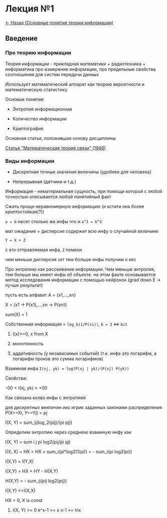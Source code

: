 # Лекция №1

[<- Назад (Основные понятия теории информации)](https://github.com/boorlakov/zettelkasten/blob/main/university/cryptography%20%26%20informatics/README.md)

## Введение

### Про теорию информации

Теория информации - прикладная математики + радиотехника + информатика про измерение информации, про предельные свойства соотношения для систем передачи данных

Использует математический аппарат как теорию вероятности и математическую статистику

Основые понятия:

- Энтропия информационная

- Количество информации

- Криптография

Основная статья, положившая основу дисциплины

[Статья "Математическая теория связи" (1948)](http://shannon.usu.edu.ru/Shannon/shannon1948/)

### Виды информации

- Дискретная точные значения величины (удобнее для человека)

- Непрерывная (датчики и т.д.)

Информация - нематериальная сущность, при помощи которой с любой точностью описывается любой понятийный факт

Сжать проще неравномерную информацию (и кстати она более криптостойкая(?))

`a = b` несет столько же инфы что и `a^3 = b^3`

мат ожидание + дисперсия содержит всю инфу о случайной величине

`Y = X + Z`

`X` это отправляемая инфа,
`Z` помехи

чем меньше дисперсия зэт тем больше инфы получим о икс

Про энтропию как рассеивание информации. Чем меньше энтропия, тем больше мы имеет инфы об объекте. на этом факте основывается метод исследования информации с помощью нейронок (grad down E -> лучше результат)

пусть есть алфавит A = {x1,...,xn}

X = (x1 -> P(x1),...,xn -> P(xn))

sum(X) = 1

Собственная информация = `log_b(1/P(xi))`, `b = 2` <=> `bit`

1. I(x)>=0, x from X

2. монотонность
3. аддитивность (у независимых событий) (т.к. инфа это логарифм, а логарифм произв это сумма логарифмов)

Взаимная инфа
`I(xj, yk) = log(P(xj | yk)/(P(xj) P(yk))`

Свойства:

-00 < I(xj, yk) < +00

Как связана колво инфы с энтропией

для дискретных веиличин икс игрик заданных законами распределения P(X==Xi, Y==Yj) = pj

I(X, Y) = sum_ij(log_2(pij)/(pi pj))

Определим энтропию через среднюю взаимную инфу как

I(X, Y) = sum i j pi log2(pij/pi qj)

I(X, X) = HX = HX = sum_i(pi*log2(1/pi)) = - sum_i(pi log2(pi))

I(X,Y) = I(Y,X)

I(X,Y) = HX + HY - H(X,Y)

H(X,Y) = - sum_ij(pij log2(pij))

I(X,Y) <=I(X,X)

HX = 0, X is const

1) I(X, Y) >= 0
e^x-1 >= x
x-1 >= lnx
